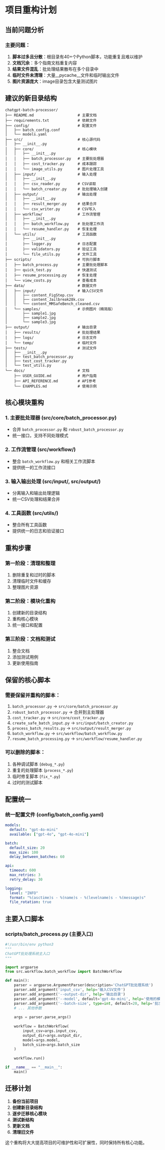 # 项目重构计划

## 当前问题分析

### 主要问题：
1. **脚本过多且分散**：根目录有40+个Python脚本，功能重复且难以维护
2. **文档冗余**：多个指南文档重复内容
3. **结果文件混乱**：批处理结果散布在多个目录中
4. **临时文件未清理**：大量__pycache__文件和临时输出文件
5. **图片资源庞大**：image目录包含大量测试图片

## 建议的新目录结构

```
chatgpt-batch-processor/
├── README.md                    # 主要文档
├── requirements.txt             # 依赖文件
├── config/                      # 配置文件
│   ├── batch_config.conf
│   └── models.yaml
├── src/                         # 核心源代码
│   ├── __init__.py
│   ├── core/                    # 核心模块
│   │   ├── __init__.py
│   │   ├── batch_processor.py   # 主要批处理器
│   │   ├── cost_tracker.py      # 成本跟踪
│   │   └── image_utils.py       # 图片处理工具
│   ├── input/                   # 输入处理
│   │   ├── __init__.py
│   │   ├── csv_reader.py        # CSV读取
│   │   └── batch_creator.py     # 批处理输入创建
│   ├── output/                  # 输出处理
│   │   ├── __init__.py
│   │   ├── result_merger.py     # 结果合并
│   │   └── csv_writer.py        # CSV写入
│   ├── workflow/                # 工作流管理
│   │   ├── __init__.py
│   │   ├── batch_workflow.py    # 批处理工作流
│   │   └── resume_handler.py    # 恢复处理
│   └── utils/                   # 工具函数
│       ├── __init__.py
│       ├── logger.py            # 日志配置
│       ├── validators.py        # 验证工具
│       └── file_utils.py        # 文件工具
├── scripts/                     # 可执行脚本
│   ├── batch_process.py         # 主要批处理脚本
│   ├── quick_test.py            # 快速测试
│   ├── resume_processing.py     # 恢复处理
│   └── view_costs.py            # 查看成本
├── data/                        # 数据文件
│   ├── input/                   # 输入CSV文件
│   │   ├── content_FigStep.csv
│   │   ├── content_Jailbreak28k.csv
│   │   └── content_MMSafeBench_cleaned.csv
│   └── samples/                 # 示例图片（精简版）
│       ├── sample1.jpg
│       ├── sample2.jpg
│       └── sample3.jpg
├── output/                      # 输出目录
│   ├── results/                 # 批处理结果
│   ├── logs/                    # 日志文件
│   └── temp/                    # 临时文件
├── tests/                       # 测试文件
│   ├── __init__.py
│   ├── test_batch_processor.py
│   ├── test_cost_tracker.py
│   └── test_utils.py
└── docs/                        # 文档
    ├── USER_GUIDE.md            # 用户指南
    ├── API_REFERENCE.md         # API参考
    └── EXAMPLES.md              # 使用示例
```

## 核心模块重构

### 1. 主要批处理器 (src/core/batch_processor.py)
- 合并 `batch_processor.py` 和 `robust_batch_processor.py`
- 统一接口，支持不同处理模式

### 2. 工作流管理 (src/workflow/)
- 整合 `batch_workflow.py` 和相关工作流脚本
- 提供统一的工作流接口

### 3. 输入输出处理 (src/input/, src/output/)
- 分离输入和输出处理逻辑
- 统一CSV处理和结果合并

### 4. 工具函数 (src/utils/)
- 整合所有工具函数
- 提供统一的日志和验证接口

## 重构步骤

### 第一阶段：清理和整理
1. 删除重复和过时的脚本
2. 清理临时文件和缓存
3. 整理图片资源

### 第二阶段：模块化重构
1. 创建新的目录结构
2. 重构核心模块
3. 统一接口和配置

### 第三阶段：文档和测试
1. 整合文档
2. 添加测试用例
3. 更新使用指南

## 保留的核心脚本

### 需要保留并重构的脚本：
1. `batch_processor.py` → `src/core/batch_processor.py`
2. `robust_batch_processor.py` → 合并到主处理器
3. `cost_tracker.py` → `src/core/cost_tracker.py`
4. `create_safe_batch_input.py` → `src/input/batch_creator.py`
5. `process_batch_results.py` → `src/output/result_merger.py`
6. `batch_workflow.py` → `src/workflow/batch_workflow.py`
7. `resume_batch_processing.py` → `src/workflow/resume_handler.py`

### 可以删除的脚本：
1. 各种调试脚本 (`debug_*.py`)
2. 重复的处理脚本 (`process_*.py`)
3. 临时修复脚本 (`fix_*.py`)
4. 过时的测试脚本

## 配置统一

### 统一配置文件 (config/batch_config.yaml)
```yaml
models:
  default: "gpt-4o-mini"
  available: ["gpt-4o", "gpt-4o-mini"]

batch:
  default_size: 20
  max_size: 100
  delay_between_batches: 60

api:
  timeout: 600
  max_retries: 3
  retry_delay: 30

logging:
  level: "INFO"
  format: "%(asctime)s - %(name)s - %(levelname)s - %(message)s"
  file_rotation: true
```

## 主要入口脚本

### scripts/batch_process.py (主要入口)
```python
#!/usr/bin/env python3
"""
ChatGPT批处理系统主入口
"""

import argparse
from src.workflow.batch_workflow import BatchWorkflow

def main():
    parser = argparse.ArgumentParser(description='ChatGPT批处理系统')
    parser.add_argument('input_csv', help='输入CSV文件')
    parser.add_argument('--output-dir', help='输出目录')
    parser.add_argument('--model', default='gpt-4o-mini', help='使用的模型')
    parser.add_argument('--batch-size', type=int, default=20, help='批次大小')
    # ... 其他参数
    
    args = parser.parse_args()
    
    workflow = BatchWorkflow(
        input_csv=args.input_csv,
        output_dir=args.output_dir,
        model=args.model,
        batch_size=args.batch_size
    )
    
    workflow.run()

if __name__ == "__main__":
    main()
```

## 迁移计划

1. **备份当前项目**
2. **创建新目录结构**
3. **逐步迁移核心模块**
4. **测试新结构**
5. **更新文档**
6. **清理旧文件**

这个重构将大大提高项目的可维护性和可扩展性，同时保持所有核心功能。
